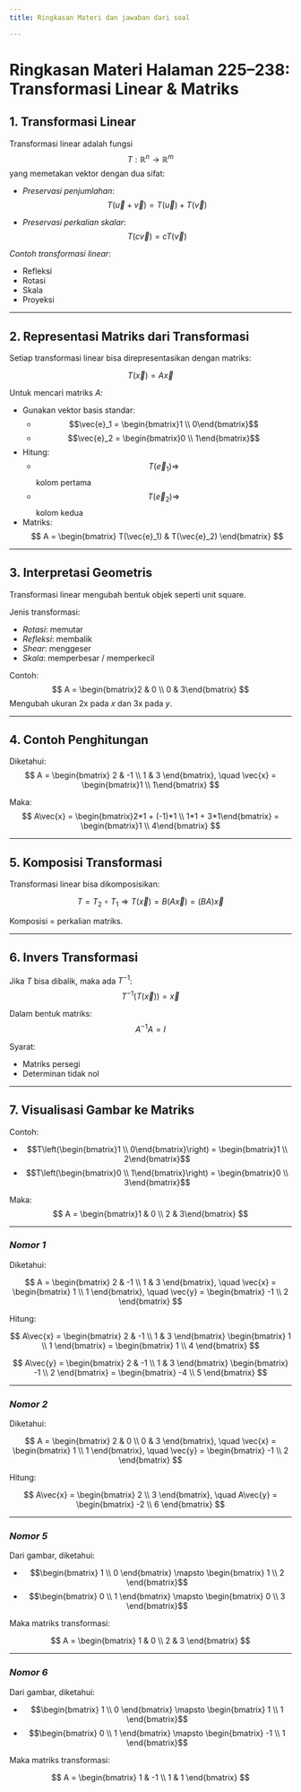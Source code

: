 ```yaml
---
title: Ringkasan Materi dan jawaban dari soal

---
```


# Ringkasan Materi Halaman 225–238: Transformasi Linear & Matriks

## 1. Transformasi Linear

Transformasi linear adalah fungsi $$T: \mathbb{R}^n \to \mathbb{R}^m$$ yang memetakan vektor dengan dua sifat:

- *Preservasi penjumlahan*:  
  $$T(\vec{u} + \vec{v}) = T(\vec{u}) + T(\vec{v})$$

- *Preservasi perkalian skalar*:  
  $$T(c\vec{v}) = cT(\vec{v})$$

*Contoh transformasi linear*:
- Refleksi
- Rotasi
- Skala
- Proyeksi

---

## 2. Representasi Matriks dari Transformasi

Setiap transformasi linear bisa direpresentasikan dengan matriks:

$$
T(\vec{x}) = A\vec{x}
$$

Untuk mencari matriks $A$:
- Gunakan vektor basis standar:
  - $$\vec{e}_1 = \begin{bmatrix}1 \\ 0\end{bmatrix}$$
  - $$\vec{e}_2 = \begin{bmatrix}0 \\ 1\end{bmatrix}$$
- Hitung:
  - $$T(\vec{e}_1) \Rightarrow$$ kolom pertama
  - $$T(\vec{e}_2) \Rightarrow$$ kolom kedua
- Matriks:
  $$
  A = \begin{bmatrix} T(\vec{e}_1) & T(\vec{e}_2) \end{bmatrix}
  $$

---

## 3. Interpretasi Geometris

Transformasi linear mengubah bentuk objek seperti unit square.

Jenis transformasi:
- *Rotasi*: memutar
- *Refleksi*: membalik
- *Shear*: menggeser
- *Skala*: memperbesar / memperkecil

Contoh:
$$
A = \begin{bmatrix}2 & 0 \\ 0 & 3\end{bmatrix}
$$
Mengubah ukuran 2x pada $x$ dan 3x pada $y$.

---

## 4. Contoh Penghitungan

Diketahui:
$$
A = \begin{bmatrix} 2 & -1 \\ 1 & 3 \end{bmatrix}, \quad \vec{x} = \begin{bmatrix}1 \\ 1\end{bmatrix}
$$

Maka:
$$
A\vec{x} = \begin{bmatrix}2*1 + (-1)*1 \\ 1*1 + 3*1\end{bmatrix} = \begin{bmatrix}1 \\ 4\end{bmatrix}
$$

---

## 5. Komposisi Transformasi

Transformasi linear bisa dikomposisikan:

$$
T = T_2 \circ T_1 \Rightarrow T(\vec{x}) = B(A\vec{x}) = (BA)\vec{x}
$$

Komposisi = perkalian matriks.

---

## 6. Invers Transformasi

Jika $T$ bisa dibalik, maka ada $T^{-1}$:
$$
T^{-1}(T(\vec{x})) = \vec{x}
$$

Dalam bentuk matriks:
$$
A^{-1}A = I
$$

Syarat:
- Matriks persegi
- Determinan tidak nol

---

## 7. Visualisasi Gambar ke Matriks

Contoh:
- $$T\left(\begin{bmatrix}1 \\ 0\end{bmatrix}\right) = \begin{bmatrix}1 \\ 2\end{bmatrix}$$
- $$T\left(\begin{bmatrix}0 \\ 1\end{bmatrix}\right) = \begin{bmatrix}0 \\ 3\end{bmatrix}$$

Maka:
$$
A = \begin{bmatrix}1 & 0 \\ 2 & 3\end{bmatrix}
$$

---


### *Nomor 1*

Diketahui:

$$
A = \begin{bmatrix} 2 & -1 \\ 1 & 3 \end{bmatrix}, \quad 
\vec{x} = \begin{bmatrix} 1 \\ 1 \end{bmatrix}, \quad 
\vec{y} = \begin{bmatrix} -1 \\ 2 \end{bmatrix}
$$

Hitung:

$$
A\vec{x} = \begin{bmatrix} 2 & -1 \\ 1 & 3 \end{bmatrix} 
\begin{bmatrix} 1 \\ 1 \end{bmatrix} 
= \begin{bmatrix} 1 \\ 4 \end{bmatrix}
$$

$$
A\vec{y} = \begin{bmatrix} 2 & -1 \\ 1 & 3 \end{bmatrix} 
\begin{bmatrix} -1 \\ 2 \end{bmatrix} 
= \begin{bmatrix} -4 \\ 5 \end{bmatrix}
$$

---

### *Nomor 2*

Diketahui:

$$
A = \begin{bmatrix} 2 & 0 \\ 0 & 3 \end{bmatrix}, \quad 
\vec{x} = \begin{bmatrix} 1 \\ 1 \end{bmatrix}, \quad 
\vec{y} = \begin{bmatrix} -1 \\ 2 \end{bmatrix}
$$

Hitung:

$$
A\vec{x} = \begin{bmatrix} 2 \\ 3 \end{bmatrix}, \quad 
A\vec{y} = \begin{bmatrix} -2 \\ 6 \end{bmatrix}
$$

---

### *Nomor 5*

Dari gambar, diketahui:

- $$\begin{bmatrix} 1 \\ 0 \end{bmatrix} \mapsto \begin{bmatrix} 1 \\ 2 \end{bmatrix}$$
- $$\begin{bmatrix} 0 \\ 1 \end{bmatrix} \mapsto \begin{bmatrix} 0 \\ 3 \end{bmatrix}$$

Maka matriks transformasi:

$$
A = \begin{bmatrix} 1 & 0 \\ 2 & 3 \end{bmatrix}
$$

---

### *Nomor 6*

Dari gambar, diketahui:

- $$\begin{bmatrix} 1 \\ 0 \end{bmatrix} \mapsto \begin{bmatrix} 1 \\ 1 \end{bmatrix}$$
- $$\begin{bmatrix} 0 \\ 1 \end{bmatrix} \mapsto \begin{bmatrix} -1 \\ 1 \end{bmatrix}$$

Maka matriks transformasi:

$$
A = \begin{bmatrix} 1 & -1 \\ 1 & 1 \end{bmatrix}
$$
